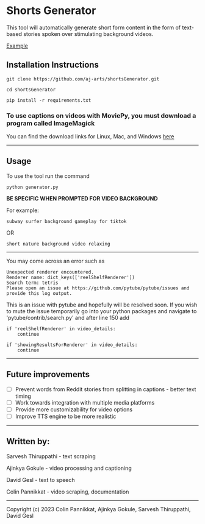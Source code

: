# **Shorts Generator**

This tool will automatically generate short form content in the form of text-based stories spoken over stimulating background videos.

[Example](https://www.tiktok.com/@reddit.said/video/7235313598632054062)

## Installation Instructions

```
git clone https://github.com/aj-arts/shortsGenerator.git
```
```
cd shortsGenerator
```
```
pip install -r requirements.txt
```

### To use captions on videos with MoviePy, you **must** download a program called ImageMagick

You can find the download links for Linux, Mac, and Windows [here](https://www.imagemagick.org/script/download.php)

---

## Usage


To use the tool run the command

```
python generator.py
```


**BE SPECIFIC WHEN PROMPTED FOR VIDEO BACKGROUND**

For example:

    subway surfer background gameplay for tiktok

OR

    short nature background video relaxing

---

You may come across an error such as 

```
Unexpected renderer encountered.
Renderer name: dict_keys(['reelShelfRenderer'])
Search term: tetris
Please open an issue at https://github.com/pytube/pytube/issues and provide this log output.
```

This is an issue with pytube and hopefully will be resolved soon. If you wish to mute the issue temporarily go into your python packages and navigate to 
'pytube/contrib/search.py' and after line 150 add

```
if 'reelShelfRenderer' in video_details:
    continue
            
if 'showingResultsForRenderer' in video_details:
    continue
```

---

## Future improvements

- [ ] Prevent words from Reddit stories from splitting in captions - better text timing
- [ ] Work towards integration with multiple media platforms
- [ ] Provide more customizability for video options
- [ ] Improve TTS engine to be more realistic

---

## Written by:
Sarvesh Thiruppathi - text scraping

Ajinkya Gokule - video processing and captioning

David Gesl - text to speech

Colin Pannikkat - video scraping, documentation

---
Copyright (c) 2023 Colin Pannikkat, Ajinkya Gokule, Sarvesh Thiruppathi, David Gesl
